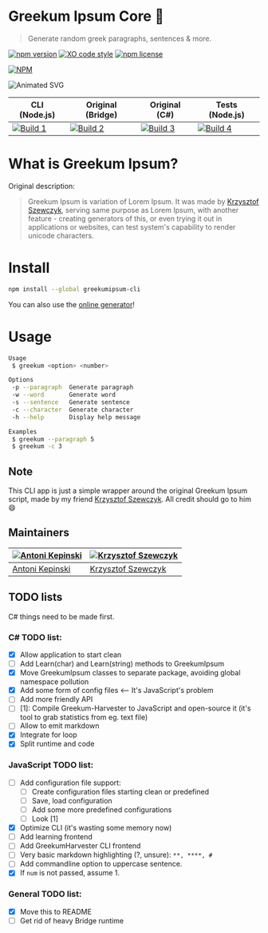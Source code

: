# Greekum Ipsum Core 📝

> Generate random greek paragraphs, sentences & more.

[![npm version](https://badge.fury.io/js/greekumipsum-cli.svg)](https://badge.fury.io/js/greekumipsum-cli) 
[![XO code style](https://img.shields.io/badge/code_style-XO-5ed9c7.svg)](https://github.com/xojs/xo) 
[![npm license](https://img.shields.io/npm/l/greekumipsum-cli.svg)](https://opensource.org/licenses/MIT)


[![NPM](https://nodei.co/npm/greekumipsum-cli.png?downloads=true&downloadRank=true&stars=true)](https://nodei.co/npm/greekumipsum-cli/)

![Animated SVG](https://cdn.rawgit.com/Greekum/greekumipsum/6d95621c/animated.svg)

| CLI (Node.js)     | Original (Bridge) | Original (C#)     | Tests (Node.js)   |
|-------------------|-------------------|-------------------|-------------------|
| [![Build 1](https://travis-matrix-badges.herokuapp.com/repos/Greekum/greekumipsum/branches/master/1)](https://travis-ci.org/Greekum/greekumipsum) | [![Build 2](https://travis-matrix-badges.herokuapp.com/repos/Greekum/greekumipsum/branches/master/2)](https://travis-ci.org/Greekum/greekumipsum) | [![Build 3](https://travis-matrix-badges.herokuapp.com/repos/Greekum/greekumipsum/branches/master/3)](https://travis-ci.org/Greekum/greekumipsum) | [![Build 4](https://travis-matrix-badges.herokuapp.com/repos/Greekum/greekumipsum/branches/master/4)](https://travis-ci.org/Greekum/greekumipsum) |

# What is Greekum Ipsum?
Original description:

> Greekum Ipsum is variation of Lorem Ipsum. It was made by [Krzysztof Szewczyk](https://github.com/KrzysztofSzewczyk), serving same purpose as Lorem Ipsum, with another feature - creating generators of this, or even trying it out in applications or websites, can test system's capability to render unicode characters.

# Install
```bash
npm install --global greekumipsum-cli
```

You can also use the [online generator](https://krzysztofszewczyk.github.io/MiscStuff/greekum/)!

# Usage

```bash
Usage
 $ greekum <option> <number>

Options
 -p --paragraph  Generate paragraph
 -w --word       Generate word
 -s --sentence   Generate sentence
 -c --character  Generate character
 -h --help       Display help message

Examples
 $ greekum --paragraph 5
 $ greekum -c 3
```
## Note
This CLI app is just a simple wrapper around the original Greekum Ipsum script, made by my friend [Krzysztof Szewczyk](https://github.com/KrzysztofSzewczyk). 
All credit should go to him 😄

## Maintainers

[![Antoni Kepinski](https://github.com/xxczaki.png?size=100)](https://kepinski.me) | [![Krzysztof Szewczyk](https://github.com/KrzysztofSzewczyk.png?size=100)](https://github.com/KrzysztofSzewczyk)
---|---
[Antoni Kepinski](https://kepinski.me) | [Krzysztof Szewczyk](https://github.com/KrzysztofSzewczyk)

## TODO lists

C# things need to be made first.

### C# TODO list:
 * [X] Allow application to start clean
 * [ ] Add Learn(char) and Learn(string) methods to GreekumIpsum
 * [X] Move GreekumIpsum classes to separate package, avoiding global namespace pollution
 * [X] Add some form of config files <-- It's JavaScript's problem
 * [ ] Add more friendly API
 * [ ] [1]: Compile Greekum-Harvester to JavaScript and open-source it (it's tool to grab statistics from eg. text file)
 * [ ] Allow to emit markdown
 * [X] Integrate for loop
 * [X] Split runtime and code

### JavaScript TODO list:
 * [ ] Add configuration file support:
   * [ ] Create configuration files starting clean or predefined
   * [ ] Save, load configuration
   * [ ] Add some more predefined configurations
   * [ ] Look [1]
  * [X] Optimize CLI (it's wasting some memory now)
  * [ ] Add learning frontend
  * [ ] Add GreekumHarvester CLI frontend
  * [ ] Very basic markdown highlighting (?, unsure): `**, ****, # `
  * [ ] Add commandline option to uppercase sentence.
  * [X] If `num` is not passed, assume 1.

### General TODO list:
 * [X] Move this to README
 * [ ] Get rid of heavy Bridge runtime
